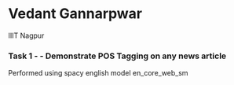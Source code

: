# Vedant Gannarpwar
IIIT Nagpur
### Task 1 - - Demonstrate POS Tagging on any news article
Performed using spacy english model en_core_web_sm